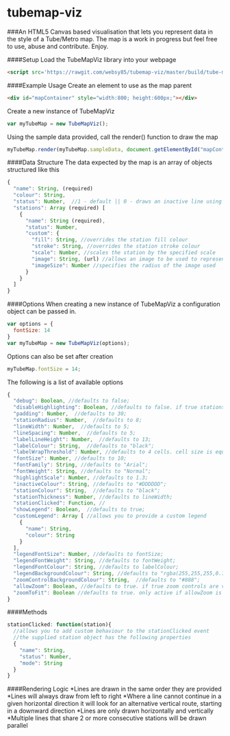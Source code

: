 # tubemap-viz
###An HTML5 Canvas based visualisation that lets you represent data in the style of a Tube/Metro map.
The map is a work in progress but feel free to use, abuse and contribute. Enjoy.

####Setup
Load the TubeMapViz library into your webpage
```html
<script src='https://rawgit.com/websy85/tubemap-viz/master/build/tube-map-viz.js'></script>
```

####Example Usage
Create an element to use as the map parent
```html
<div id="mapContainer" style="width:800; height:600px;"></div>
```
Create a new instance of TubeMapViz  
```javascript
var myTubeMap = new TubeMapViz();
```
Using the sample data provided, call the render() function to draw the map
```javascript
myTubeMap.render(myTubeMap.sampleData, document.getElementById("mapContainer"));
```
####Data Structure
The data expected by the map is an array of objects structured like this
```javascript
{
  "name": String, (required)
  "colour": String,
  "status": Number,  //1 - default || 0 - draws an inactive line using the specified 'inactiveColour'
  "stations": Array (required) [
    {
      "name": String (required),
      "status": Number,
      "custom": {
        "fill": String, //overrides the station fill colour
        "stroke": String, //overrides the station stroke colour
        "scale": Number, //scales the station by the specified scale
        "image": String, (url) //allows an image to be used to represent the station
        "imageSize": Number //specifies the radius of the image used
      }
    }
  ]
}
```
####Options
When creating a new instance of TubeMapViz a configuration object can be passed in.
```javascript
var options = {
  fontSize: 14
}
var myTubeMap = new TubeMapViz(options);
```
Options can also be set after creation
```javascript
myTubeMap.fontSize = 14;
```
The following is a list of available options
```javascript
{
  "debug": Boolean, //defaults to false;
  "disableHighlighting": Boolean, //defaults to false. if true stations will not 'popout' on mouseover;
  "padding": Number,  //defaults to 30;
  "stationRadius": Number,  //defaults to 8;
  "lineWidth": Number,  //defaults to 5;
  "lineSpacing": Number,  //defaults to 5;
  "labelLineHeight": Number,  //defaults to 13;
  "labelColour": String,  //defaults to "black";
  "labelWrapThreshold": Number, //defaults to 4 cells. cell size is equal to 2 x stationRadius;
  "fontSize": Number, //defaults to 10;
  "fontFamily": String, //defaults to "Arial";
  "fontWeight": String, //defaults to "Normal";
  "highlightScale": Number, //defaults to 1.3;
  "inactiveColour": String, //defaults to "#DDDDDD";
  "stationColour": String,  //defaults to "black";
  "stationThickness": Number, //defaults to lineWidth;
  "stationClicked": Function, //
  "showLegend": Boolean,  //defaults to true;
  "customLegend": Array [ //allows you to provide a custom legend
    {
      "name": String,
      "colour": String
    }
  ],
  "legendFontSize": Number, //defaults to fontSize;
  "legendFontWeight": String, //defaults to fontWeight;
  "legendFontColour": String, //defaults to labelColour;
  "legendBackgroundColour": String, //defaults to "rgba(255,255,255,0.7)";
  "zoomControlBackgroundColour": String,  //defaults to "#888";
  "allowZoom": Boolean, //defaults to true. if true zoom controls are visible;
  "zoomToFit": Boolean //defaults to true. only active if allowZoom is also true;
}
```
####Methods
```javascript
stationClicked: function(station){
  //allows you to add custom behaviour to the stationClicked event
  //the supplied station object has the following properties
  {
    "name": String, 
    "status": Number, 
    "mode": String
  } 
}
```
####Rendering Logic
*Lines are drawn in the same order they are provided
*Lines will always draw from left to right
*Where a line cannot continue in a given horizontal direction it will look for an alternative vertical route, starting in a downward direction
*Lines are only drawn horizontally and vertically
*Multiple lines that share 2 or more consecutive stations will be drawn parallel
